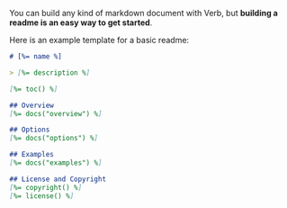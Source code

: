 You can build any kind of markdown document with Verb, but **building a readme is an easy way to get started**.

Here is an example template for a basic readme:

```markdown
# [%= name %]

> [%= description %]

[%= toc() %]

## Overview
[%= docs("overview") %]

## Options
[%= docs("options") %]

## Examples
[%= docs("examples") %]

## License and Copyright
[%= copyright() %]
[%= license() %]
```